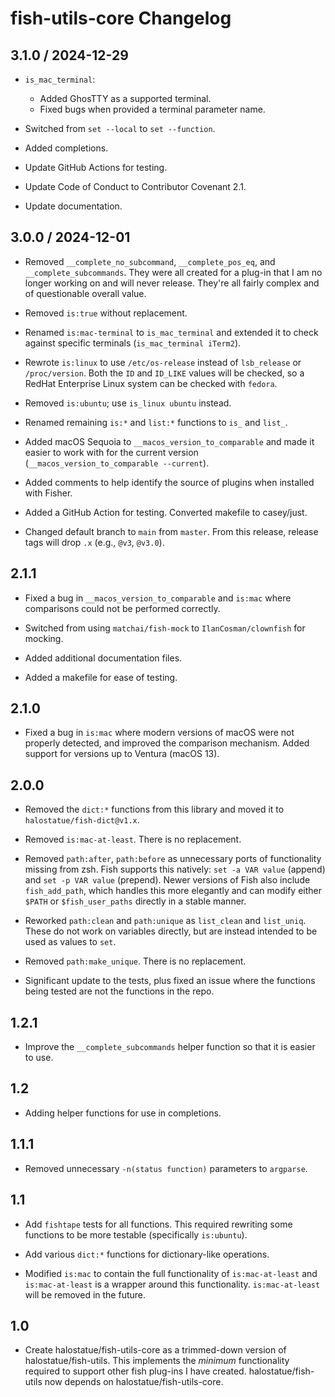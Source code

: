 # fish-utils-core Changelog

## 3.1.0 / 2024-12-29

- `is_mac_terminal`:

  - Added GhosTTY as a supported terminal.
  - Fixed bugs when provided a terminal parameter name.

- Switched from `set --local` to `set --function`.

- Added completions.

- Update GitHub Actions for testing.

- Update Code of Conduct to Contributor Covenant 2.1.

- Update documentation.

## 3.0.0 / 2024-12-01

- Removed `__complete_no_subcommand`, `__complete_pos_eq`, and
  `__complete_subcommands`. They were all created for a plug-in that I am no
  longer working on and will never release. They're all fairly complex and of
  questionable overall value.

- Removed `is:true` without replacement.

- Renamed `is:mac-terminal` to `is_mac_terminal` and extended it to check
  against specific terminals (`is_mac_terminal iTerm2`).

- Rewrote `is:linux` to use `/etc/os-release` instead of `lsb_release` or
  `/proc/version`. Both the `ID` and `ID_LIKE` values will be checked, so a
  RedHat Enterprise Linux system can be checked with `fedora`.

- Removed `is:ubuntu`; use `is_linux ubuntu` instead.

- Renamed remaining `is:*` and `list:*` functions to `is_` and `list_`.

- Added macOS Sequoia to `__macos_version_to_comparable` and made it easier to
  work with for the current version (`__macos_version_to_comparable --current`).

- Added comments to help identify the source of plugins when installed with
  Fisher.

- Added a GitHub Action for testing. Converted makefile to casey/just.

- Changed default branch to `main` from `master`. From this release, release
  tags will drop `.x` (e.g., `@v3`, `@v3.0`).

## 2.1.1

- Fixed a bug in `__macos_version_to_comparable` and `is:mac` where comparisons
  could not be performed correctly.

- Switched from using `matchai/fish-mock` to `IlanCosman/clownfish` for mocking.

- Added additional documentation files.

- Added a makefile for ease of testing.

## 2.1.0

- Fixed a bug in `is:mac` where modern versions of macOS were not properly
  detected, and improved the comparison mechanism. Added support for versions up
  to Ventura (macOS 13).

## 2.0.0

- Removed the `dict:*` functions from this library and moved it to
  `halostatue/fish-dict@v1.x`.

- Removed `is:mac-at-least`. There is no replacement.

- Removed `path:after`, `path:before` as unnecessary ports of functionality
  missing from zsh. Fish supports this natively: `set -a VAR value` (append) and
  `set -p VAR value` (prepend). Newer versions of Fish also include
  `fish_add_path`, which handles this more elegantly and can modify either
  `$PATH` or `$fish_user_paths` directly in a stable manner.

- Reworked `path:clean` and `path:unique` as `list_clean` and `list_uniq`. These
  do not work on variables directly, but are instead intended to be used as
  values to `set`.

- Removed `path:make_unique`. There is no replacement.

- Significant update to the tests, plus fixed an issue where the functions being
  tested are not the functions in the repo.

## 1.2.1

- Improve the `__complete_subcommands` helper function so that it is easier to
  use.

## 1.2

- Adding helper functions for use in completions.

## 1.1.1

- Removed unnecessary `-n(status function)` parameters to `argparse`.

## 1.1

- Add `fishtape` tests for all functions. This required rewriting some functions
  to be more testable (specifically `is:ubuntu`).

- Add various `dict:*` functions for dictionary-like operations.

- Modified `is:mac` to contain the full functionality of `is:mac-at-least` and
  `is:mac-at-least` is a wrapper around this functionality. `is:mac-at-least`
  will be removed in the future.

## 1.0

- Create halostatue/fish-utils-core as a trimmed-down version of
  halostatue/fish-utils. This implements the _minimum_ functionality required to
  support other fish plug-ins I have created. halostatue/fish-utils now depends
  on halostatue/fish-utils-core.
